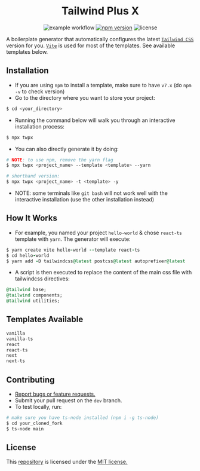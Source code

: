<div align=center>
  
# Tailwind Plus X
 ![example workflow](https://github.com/joshxfi/tailwind-plus-x/actions/workflows/codeql-analysis.yml/badge.svg)
 [![npm version](https://badge.fury.io/js/twpx.svg)](https://badge.fury.io/js/twpx)
 ![license](https://img.shields.io/badge/license-MIT-brightgreen?style=flat)
 
</div>

A boilerplate generator that automatically configures the latest [`Tailwind CSS`](https://github.com/tailwindlabs/tailwindcss) version for you. [`Vite`](https://github.com/vitejs/vite) is used for most of the templates. See available templates below. 

## Installation
- If you are using `npm` to install a template, make sure to have `v7.x` (do `npm -v` to check version)
- Go to the directory where you want to store your project:
```sh
$ cd <your_directory>
```
- Running the command below will walk you through an interactive installation process:
```sh
$ npx twpx
```
- You can also directly generate it by doing:
```sh
# NOTE: to use npm, remove the yarn flag
$ npx twpx <project_name> --template <template> --yarn

# shorthand version:
$ npx twpx <project_name> -t <template> -y
```
- NOTE: some terminals like `git bash` will not work well with the interactive installation (use the other installation instead)

## How It Works
- For example, you named your project `hello-world` & chose `react-ts` template with `yarn`. The generator will execute:
```ruby
$ yarn create vite hello-world --template react-ts
$ cd hello-world
$ yarn add -D tailwindcss@latest postcss@latest autoprefixer@latest
```
- A script is then executed to replace the content of the main css file with tailwindcss directives:
```ruby
@tailwind base;
@tailwind components;
@tailwind utilities;
```

## Templates Available
```js
vanilla
vanilla-ts
react
react-ts
next
next-ts
```

## Contributing
- [Report bugs or feature requests.](https://github.com/joshxfi/tailwind-plus-x/issues)
- Submit your pull request on the `dev` branch.
- To test locally, run:
```sh
# make sure you have ts-node installed (npm i -g ts-node)
$ cd your_cloned_fork
$ ts-node main
```

## License
This [repository](https://github.com/joshxfi/tailwind-plus-x) is licensed under the [MIT license.](https://github.com/joshxfi/trackAsOne/blob/main/LICENSE)
